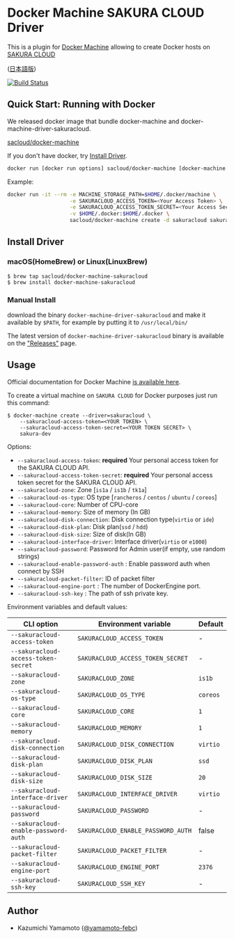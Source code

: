 # Docker Machine SAKURA CLOUD Driver

This is a plugin for [Docker Machine](https://docs.docker.com/machine/) allowing
to create Docker hosts on [SAKURA CLOUD](http://cloud.sakura.ad.jp)

([日本語版](README.md))

[![Build Status](https://travis-ci.org/sacloud/docker-machine-sakuracloud.svg?branch=master)](https://travis-ci.org/sacloud/docker-machine-sakuracloud)

## Quick Start: Running with Docker

We released docker image that bundle docker-machine and docker-machine-driver-sakuracloud.

[sacloud/docker-machine](https://hub.docker.com/r/sacloud/docker-machine/)

If you don't have docker, try [Install Driver](#install-driver).

```bash
docker run [docker run options] sacloud/docker-machine [docker-machine options] <machine-name>
```

Example: 

```bash
docker run -it --rm -e MACHINE_STORAGE_PATH=$HOME/.docker/machine \
                    -e SAKURACLOUD_ACCESS_TOKEN=<Your Access Token> \
                    -e SAKURACLOUD_ACCESS_TOKEN_SECRET=<Your Access Secret> \
                    -v $HOME/.docker:$HOME/.docker \
                    sacloud/docker-machine create -d sakuracloud sakura-dev
```

## Install Driver

### macOS(HomeBrew) or Linux(LinuxBrew)

    $ brew tap sacloud/docker-machine-sakuracloud
    $ brew install docker-machine-sakuracloud


### Manual Install

download the binary `docker-machine-driver-sakuracloud`
and  make it available by `$PATH`, for example by putting it to `/usr/local/bin/`

The latest version of `docker-machine-driver-sakuracloud` binary is available on
the ["Releases"](https://github.com/sacloud/docker-machine-sakuracloud/releases/latest) page.

## Usage
Official documentation for Docker Machine [is available here](https://docs.docker.com/machine/).

To create a virtual machine on `SAKURA CLOUD` for Docker purposes just run this command:

```
$ docker-machine create --driver=sakuracloud \
    --sakuracloud-access-token=<YOUR TOKEN> \
    --sakuracloud-access-token-secret=<YOUR TOKEN SECRET> \
    sakura-dev
```

Options:

 - `--sakuracloud-access-token`: **required** Your personal access token for the SAKURA CLOUD API.
 - `--sakuracloud-access-token-secret`: **required** Your personal access token secret for the SAKURA CLOUD API.
 - `--sakuracloud-zone`: Zone [`is1a` / `is1b` / `tk1a`]
 - `--sakuracloud-os-type`: OS type [`rancheros` / `centos` / `ubuntu` / `coreos`]
 - `--sakuracloud-core`: Number of CPU-core
 - `--sakuracloud-memory`: Size of memory (In GB)
 - `--sakuracloud-disk-connection`: Disk connection type(`virtio` or `ide`)
 - `--sakuracloud-disk-plan`: Disk plan(`ssd` / `hdd`)
 - `--sakuracloud-disk-size`: Size of disk(In GB)
 - `--sakuracloud-interface-driver`: Interface driver(`virtio` or `e1000`)
 - `--sakuracloud-password`: Password for Admin user(if empty, use random strings)
 - `--sakuracloud-enable-password-auth` : Enable password auth when connect by SSH
 - `--sakuracloud-packet-filter`: ID of packet filter
 - `--sakuracloud-engine-port` : The number of DockerEngine port.
 - `--sakuracloud-ssh-key` : The path of ssh private key.

Environment variables and default values:

| CLI option                           | Environment variable              | Default                  |
|--------------------------------------|-----------------------------------|--------------------------|
| `--sakuracloud-access-token`         | `SAKURACLOUD_ACCESS_TOKEN`        | -                        |
| `--sakuracloud-access-token-secret`  | `SAKURACLOUD_ACCESS_TOKEN_SECRET` | -                        |
| `--sakuracloud-zone`                 | `SAKURACLOUD_ZONE`                | `is1b`                   |
| `--sakuracloud-os-type`              | `SAKURACLOUD_OS_TYPE`             | `coreos`                 |
| `--sakuracloud-core`                 | `SAKURACLOUD_CORE`                | `1`                      |
| `--sakuracloud-memory`               | `SAKURACLOUD_MEMORY`              | `1`                      |
| `--sakuracloud-disk-connection`      | `SAKURACLOUD_DISK_CONNECTION`     | `virtio`                 |
| `--sakuracloud-disk-plan`            | `SAKURACLOUD_DISK_PLAN`           | `ssd`                    |
| `--sakuracloud-disk-size`            | `SAKURACLOUD_DISK_SIZE`           | `20`                     |
| `--sakuracloud-interface-driver`     | `SAKURACLOUD_INTERFACE_DRIVER`    | `virtio`                 |
| `--sakuracloud-password`             | `SAKURACLOUD_PASSWORD`            | -                        |
| `--sakuracloud-enable-password-auth` | `SAKURACLOUD_ENABLE_PASSWORD_AUTH`| false                    |
| `--sakuracloud-packet-filter`        | `SAKURACLOUD_PACKET_FILTER`       | -                        |
| `--sakuracloud-engine-port`          | `SAKURACLOUD_ENGINE_PORT`         | `2376`                   |
| `--sakuracloud-ssh-key`              | `SAKURACLOUD_SSH_KEY`             | -                        |


## Author

* Kazumichi Yamamoto ([@yamamoto-febc](https://github.com/yamamoto-febc))
